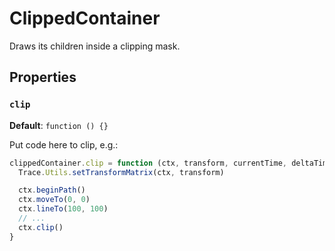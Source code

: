 # ClippedContainer

Draws its children inside a clipping mask.

## Properties
### `clip`
**Default**: `function () {}`

Put code here to clip, e.g.:

```javascript
clippedContainer.clip = function (ctx, transform, currentTime, deltaTime) {
  Trace.Utils.setTransformMatrix(ctx, transform)

  ctx.beginPath()
  ctx.moveTo(0, 0)
  ctx.lineTo(100, 100)
  // ...
  ctx.clip()
}
```
